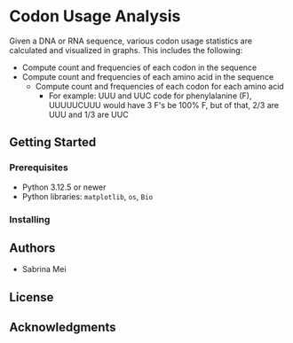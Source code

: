 # Codon Usage Analysis

Given a DNA or RNA sequence, various codon usage statistics are calculated and visualized in graphs. This includes the following:
- Compute count and frequencies of each codon in the sequence
- Compute count and frequencies of each amino acid in the sequence
  - Compute count and frequencies of each codon for each amino acid
      - For example: UUU and UUC code for phenylalanine (F), UUUUUCUUU would have 3 F's be 100% F, but of that, 2/3 are UUU and 1/3 are UUC
        

## Getting Started

### Prerequisites
- Python 3.12.5 or newer
- Python libraries: `matplotlib`, `os`, `Bio`

### Installing



## Authors

  - Sabrina Mei

## License



## Acknowledgments


